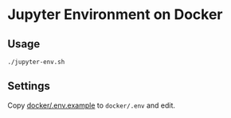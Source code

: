 # Jupyter Environment on Docker

## Usage

```
./jupyter-env.sh
```

## Settings

Copy [docker/.env.example](docker/.env.example) to `docker/.env` and edit.
